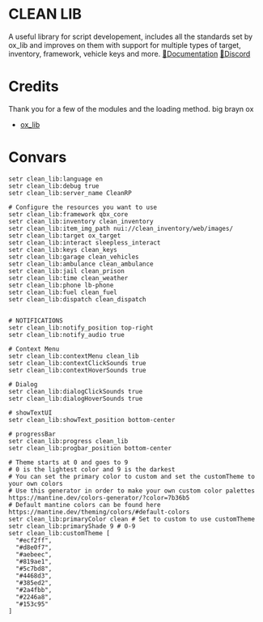 
# CLEAN LIB
A useful library for script developement, includes all the standards set by ox_lib and improves on them with support for multiple types of target, inventory, framework, vehicle keys and more. 
[📖Documentation](https://docs.dirkscripts.com/resources/clean-lib)
[🦜Discord](discord.gg/dirkscripts)
# Credits 
Thank you for a few of the modules and the loading method. big brayn ox
  - [ox_lib](https://github.com/overextended/ox_lib)
# Convars
```properties
setr clean_lib:language en
setr clean_lib:debug true
setr clean_lib:server_name CleanRP

# Configure the resources you want to use
setr clean_lib:framework qbx_core
setr clean_lib:inventory clean_inventory
setr clean_lib:item_img_path nui://clean_inventory/web/images/
setr clean_lib:target ox_target
setr clean_lib:interact sleepless_interact
setr clean_lib:keys clean_keys
setr clean_lib:garage clean_vehicles
setr clean_lib:ambulance clean_ambulance
setr clean_lib:jail clean_prison
setr clean_lib:time clean_weather
setr clean_lib:phone lb-phone
setr clean_lib:fuel clean_fuel
setr clean_lib:dispatch clean_dispatch


# NOTIFICATIONS
setr clean_lib:notify_position top-right
setr clean_lib:notify_audio true

# Context Menu 
setr clean_lib:contextMenu clean_lib
setr clean_lib:contextClickSounds true
setr clean_lib:contextHoverSounds true

# Dialog
setr clean_lib:dialogClickSounds true
setr clean_lib:dialogHoverSounds true

# showTextUI 
setr clean_lib:showText_position bottom-center

# progressBar 
setr clean_lib:progress clean_lib
setr clean_lib:progbar_position bottom-center

# Theme starts at 0 and goes to 9
# 0 is the lightest color and 9 is the darkest
# You can set the primary color to custom and set the customTheme to your own colors
# Use this generator in order to make your own custom color palettes https://mantine.dev/colors-generator/?color=7b36b5 
# Default mantine colors can be found here https://mantine.dev/theming/colors/#default-colors
setr clean_lib:primaryColor clean # Set to custom to use customTheme
setr clean_lib:primaryShade 9 # 0-9
setr clean_lib:customTheme [
  "#ecf2ff",
  "#d8e0f7",
  "#aebeec",
  "#819ae1",
  "#5c7bd8",
  "#4468d3",
  "#385ed2",
  "#2a4fbb",
  "#2246a8",
  "#153c95"
]

```